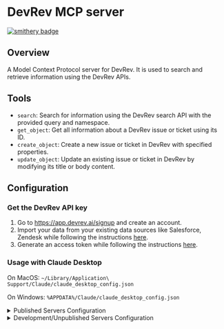 # DevRev MCP server
[![smithery badge](https://smithery.ai/badge/@devrev/mcp-server)](https://smithery.ai/server/@devrev/mcp-server)

## Overview

A Model Context Protocol server for DevRev. It is used to search and retrieve information using the DevRev APIs.

## Tools

- `search`: Search for information using the DevRev search API with the provided query and namespace.
- `get_object`: Get all information about a DevRev issue or ticket using its ID.
- `create_object`: Create a new issue or ticket in DevRev with specified properties.
- `update_object`: Update an existing issue or ticket in DevRev by modifying its title or body content.

## Configuration

### Get the DevRev API key

1. Go to https://app.devrev.ai/signup and create an account.
2. Import your data from your existing data sources like Salesforce, Zendesk while following the instructions [here](https://devrev.ai/docs/import#available-sources).
3. Generate an access token while following the instructions [here](https://developer.devrev.ai/public/about/authentication#personal-access-token-usage).

### Usage with Claude Desktop

On MacOS: `~/Library/Application\ Support/Claude/claude_desktop_config.json`

On Windows: `%APPDATA%/Claude/claude_desktop_config.json`

<details>
  <summary>Published Servers Configuration</summary>

```json
"mcpServers": {
  "devrev": {
    "command": "uvx",
    "args": [
      "devrev-mcp"
    ],
    "env": {
      "DEVREV_API_KEY": "YOUR_DEVREV_API_KEY"
    }
  }
}
```

</details>

<details>
  <summary>Development/Unpublished Servers Configuration</summary>

```json
"mcpServers": {
  "devrev": {
    "command": "uv",
    "args": [
      "--directory",
      "Path to src/devrev_mcp directory",
      "run",
      "devrev-mcp"
    ],
    "env": {
      "DEVREV_API_KEY": "YOUR_DEVREV_API_KEY"
    }
  }
}
```

</details>

